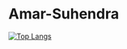 # Amar-Suhendra
 
[![Top Langs](https://github-readme-stats.vercel.app/api/top-langs/?username=Amar-Suhendra)](https://github.com/anuraghazra/github-readme-stats)